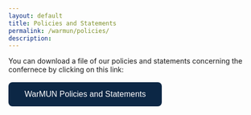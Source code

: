 ```yaml
---
layout: default
title: Policies and Statements
permalink: /warmun/policies/
description:
---
```

You can download a file of our policies and statements concerning the confernece by clicking on this link:
<br><br>
<a href="https://github.com/warwick-un-society/warwick-un-society.github.io/raw/master/warmun_statements_policies.pdf"><button style="background-color:#0C2745;border: none; border-radius: 8px; color: white; padding: 15px 32px; text-align: center; text-decoration: none; display: inline-block; font-size: 16px; cursor: pointer;">WarMUN Policies and Statements</button></a>
